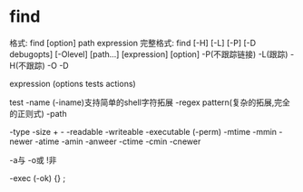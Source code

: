 # find 
格式:     find  	[option]	path	expression
完整格式: find [-H] [-L] [-P] [-D debugopts] [-Olevel] [path...] [expression]
[option]
-P(不跟踪链接)  -L(跟踪)	-H(不跟踪)     -O	-D

expression (options  tests    actions)

test
-name (-iname)支持简单的shell字符拓展    -regex pattern(复杂的拓展,完全的正则式)
-path 

-type
-size  + -
-readable  -writeable  -executable (-perm)
-mtime -mmin -newer
-atime -amin -anweer
-ctime -cmin -cnewer

-a与  -o或   !非

-exec (-ok)  {} \;

